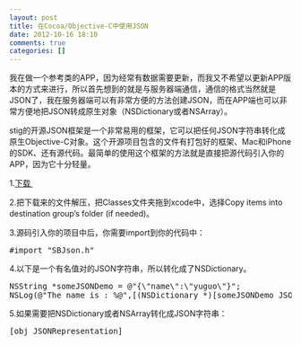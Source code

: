 ```yaml
---
layout: post
title: 在Cocoa/Objective-C中使用JSON
date: 2012-10-16 18:10
comments: true
categories: []
---
```

我在做一个参考类的APP，因为经常有数据需要更新，而我又不希望以更新APP版本的方式来进行，所以首先想到的就是与服务器端通信，通信的格式当然就是JSON了，我在服务器端可以有非常方便的方法创建JSON，而在APP端也可以非常方便地把JSON转成原生对象（NSDictionary或者NSArray）。<!--more-->

stig的开源JSON框架是一个非常易用的框架，它可以把任何JSON字符串转化成原生Objective-C对象。这个开源项目包含的文件有打包好的框架、Mac和iPhone的SDK、还有源代码。最简单的使用这个框架的方法就是直接把源代码引入你的APP，因为它十分轻量。

1.<a href="https://github.com/stig/json-framework">下载 </a>

2.把下载来的文件解压，把Classes文件夹拖到xcode中，选择Copy items into destination group’s folder (if needed)。

3.源码引入你的项目中后，你需要import到你的代码中：
<pre>#import "SBJson.h"</pre>
4.以下是一个有名值对的JSON字符串，所以转化成了NSDictionary。
<pre>NSString *someJSONDemo = @"{\"name\":\"yuguo\"}";
NSLog(@"The name is : %@",[(NSDictionary *)[someJSONDemo JSONValue] objectForKey:@"name"]);</pre>
5.如果需要把NSDictionary或者NSArray转化成JSON字符串：
<pre>[obj JSONRepresentation]</pre>
<pre></pre>
&nbsp;
